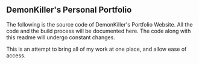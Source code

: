 ## DemonKiller's Personal Portfolio

The following is the source code of DemonKiller's Portfolio Website. All the code and the build process will be documented here. The code along with this readme will undergo constant changes.

This is an attempt to bring all of my work at one place, and allow ease of access.